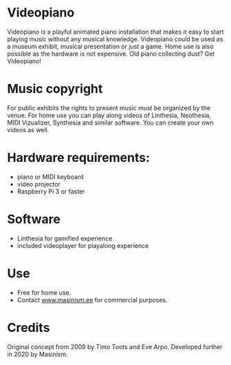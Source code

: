 # Videopiano
Videopiano is a playful animated piano installation that makes it easy to start playing music without any musical knowledge. Videopiano could be used as a museum exhibit, musical presentation or just a game. Home use is also possible as the hardware is not expensive. Old piano collecting dust? Get Videopiano!

# Music copyright
For public exhibits the rights to present music must be organized by the venue. For home use you can play along videos of Linthesia, Neothesia, MIDI Vizualizer, Synthesia and similar software. You can create your own videos as well.

# Hardware requirements:
* piano or MIDI keyboard
* video projector
* Raspberry Pi 3 or faster

# Software
* Linthesia for gamified experience
* included videoplayer for playalong experience

# Use
* Free for home use.
* Contact www.masinism.ee for commercial purposes.

# Credits
Original concept from 2009 by Timo Toots and Eve Arpo. Developed further in 2020 by Masinism.

